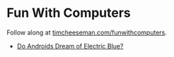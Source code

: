 # Fun With Computers

Follow along at [timcheeseman.com/funwithcomputers](http://timcheeseman.com/funwithcomputers).

 - [Do Androids Dream of Electric Blue?](http://timcheeseman.com/funwithcomputers/2017/12/21/do-androids-dream-of-electric-blue.html)

